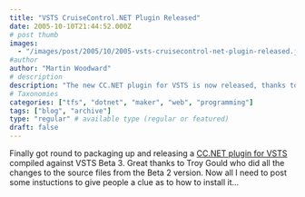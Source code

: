 ```yaml
---
title: "VSTS CruiseControl.NET Plugin Released"
date: 2005-10-10T21:44:52.000Z
# post thumb
images:
  - "/images/post/2005/10/2005-vsts-cruisecontrol-net-plugin-released.jpg"
#author
author: "Martin Woodward"
# description
description: "The new CC.NET plugin for VSTS is now released, thanks to Troy Gould's updates—installation instructions coming soon!"
# Taxonomies
categories: ["tfs", "dotnet", "maker", "web", "programming"]
tags: ["blog", "archive"]
type: "regular" # available type (regular or featured)
draft: false
---
```


Finally got round to packaging up and releasing a [CC.NET plugin for VSTS](http://vstsplugins.sourceforge.net/index.php/archives/news/2005/8) compiled against VSTS Beta 3. Great thanks to Troy Gould who did all the changes to the source files from the Beta 2 version. Now all I need to post some instuctions to give people a clue as to how to install it...
